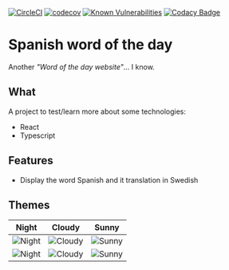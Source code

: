 [![CircleCI](https://circleci.com/gh/singuerinc/spanish-wotd/tree/master.svg?style=svg)](https://circleci.com/gh/singuerinc/spanish-wotd/tree/master) [![codecov](https://codecov.io/gh/singuerinc/spanish-wotd/branch/master/graph/badge.svg)](https://codecov.io/gh/singuerinc/spanish-wotd) [![Known Vulnerabilities](https://snyk.io/test/github/singuerinc/spanish-wotd/badge.svg)](https://snyk.io/test/github/singuerinc/spanish-wotd) [![Codacy Badge](https://api.codacy.com/project/badge/Grade/2ecd681786d34f33a36f31d3709904d4)](https://www.codacy.com/app/nahuel.scotti/spanish-wotd)

# Spanish word of the day

Another _"Word of the day website"_... I know.

## What

A project to test/learn more about some technologies:

- React
- Typescript

## Features

- Display the word Spanish and it translation in Swedish

## Themes

| Night                                          | Cloudy                                           | Sunny                                          |
| ---------------------------------------------- | ------------------------------------------------ | ---------------------------------------------- |
| ![Night](./screenshots/theme-night-mobile.png) | ![Cloudy](./screenshots/theme-cloudy-mobile.png) | ![Sunny](./screenshots/theme-sunny-mobile.png) |
| ![Night](./screenshots/theme-night.png)        | ![Cloudy](./screenshots/theme-cloudy.png)        | ![Sunny](./screenshots/theme-sunny.png)        |
